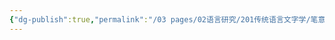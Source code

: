 ```yaml
---
{"dg-publish":true,"permalink":"/03 pages/02语言研究/201传统语言文字学/笔意/","created":"2024-11-29T21:02:10.434+08:00","updated":"2025-03-01T23:04:13.820+08:00"}
---
```



